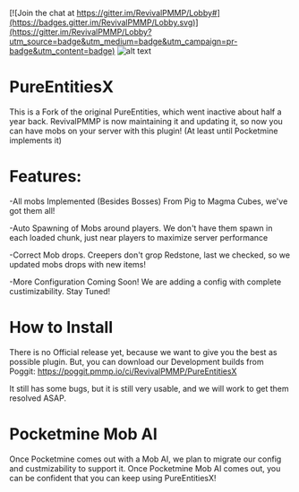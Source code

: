 [![Join the chat at https://gitter.im/RevivalPMMP/Lobby#](https://badges.gitter.im/RevivalPMMP/Lobby.svg)](https://gitter.im/RevivalPMMP/Lobby?utm_source=badge&utm_medium=badge&utm_campaign=pr-badge&utm_content=badge)
![alt text](https://poggit.pmmp.io/ci.badge/RevivalPMMP/PureEntitiesX/PureEntitiesX "Poggit Status")

# PureEntitiesX

This is a Fork of the original PureEntities, which went inactive about half a year back. RevivalPMMP is now maintaining it and updating it, so now you can have mobs on your server with this plugin! (At least until Pocketmine implements it)

# Features:

-All mobs Implemented (Besides Bosses) From Pig to Magma Cubes, we've got them all! 

-Auto Spawning of Mobs around players. We don't have them spawn in each loaded chunk, just near players to maximize server performance

-Correct Mob drops. Creepers don't grop Redstone, last we checked, so we updated mobs drops with new items!

-More Configuration Coming Soon! We are adding a config with complete custimizability. Stay Tuned!

# How to Install

There is no Official release yet, because we want to give you the best as possible plugin. But, you can download our Development builds from Poggit: https://poggit.pmmp.io/ci/RevivalPMMP/PureEntitiesX

It still has some bugs, but it is still very usable, and we will work to get them resolved ASAP. 

# Pocketmine Mob AI

Once Pocketmine comes out with a Mob AI, we plan to migrate our config and custmizability to support it. Once Pocketmine Mob AI comes out, you can be confident that you can keep using PureEntitiesX!

